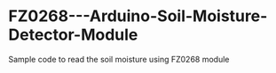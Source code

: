 # FZ0268---Arduino-Soil-Moisture-Detector-Module
Sample code to read the soil moisture using FZ0268 module
